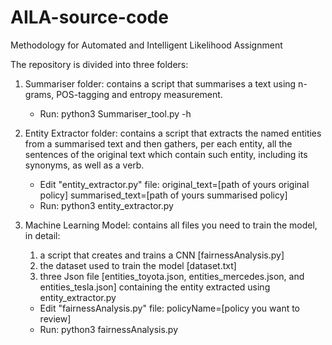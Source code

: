 # AILA-source-code
Methodology for Automated and Intelligent Likelihood Assignment

The repository is divided into three folders:
1) Summariser folder: contains a script that summarises a text using n-grams, POS-tagging and entropy measurement.
   - Run:
    python3 Summariser_tool.py -h 
     
2) Entity Extractor folder: contains a script that extracts the named entities from a summarised text and then gathers, per each entity, all the sentences of the original text which contain such entity, including its synonyms, as well as a verb.
   - Edit "entity_extractor.py" file:
    original_text=[path of yours original policy]
    summarised_text=[path of yours summarised policy]
   - Run:
    python3 entity_extractor.py
   
3) Machine Learning Model: contains all files you need to train the model, in detail:
   1) a script that creates and trains a CNN [fairnessAnalysis.py]
   2) the dataset used to train the model [dataset.txt]
   3) three Json file [entities_toyota.json, entities_mercedes.json, and entities_tesla.json] containing the entity extracted using entity_extractor.py 
   - Edit "fairnessAnalysis.py" file:
    policyName=[policy you want to review]
   - Run:
    python3 fairnessAnalysis.py

   
